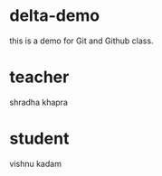 # delta-demo
this is a demo for Git and Github class.
# teacher
shradha khapra
# student
vishnu kadam
